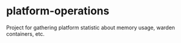 # platform-operations
Project for gathering platform statistic about memory usage, warden containers, etc.

